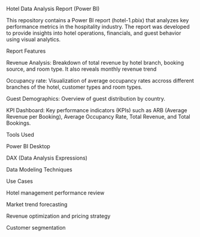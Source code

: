 Hotel Data Analysis Report (Power BI)

This repository contains a Power BI report (hotel-1.pbix) that analyzes key performance metrics in the hospitality industry. The report was developed to provide insights into hotel operations, financials, and guest behavior using visual analytics.

Report Features

Revenue Analysis: Breakdown of total revenue by hotel branch, booking source, and room type. It also reveals monthly revenue trend

Occupancy rate: Visualization of average occupancy rates accross different branches of the hotel, customer types and room types.

Guest Demographics: Overview of guest distribution by country.


KPI Dashboard: Key performance indicators (KPIs) such as ARB (Average Revenue per Booking), Average Occupancy Rate, Total Revenue, and Total Bookings.


Tools Used

Power BI Desktop

DAX (Data Analysis Expressions)

Data Modeling Techniques


Use Cases

Hotel management performance review

Market trend forecasting

Revenue optimization and pricing strategy

Customer segmentation
